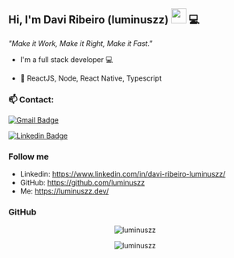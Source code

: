 
## Hi, I'm Davi Ribeiro (luminuszz) <a target="_blank" rel="noopener noreferrer" href="https://camo.githubusercontent.com/35d3d11359a49bf12aebb834cc13fd81b95eff4e/68747470733a2f2f6d656469612e67697068792e636f6d2f6d656469612f6876524a434c467a6361737252346961377a2f67697068792e676966"><img src="https://camo.githubusercontent.com/35d3d11359a49bf12aebb834cc13fd81b95eff4e/68747470733a2f2f6d656469612e67697068792e636f6d2f6d656469612f6876524a434c467a6361737252346961377a2f67697068792e676966" width="30px" data-canonical-src="https://media.giphy.com/media/hvRJCLFzcasrR4ia7z/giphy.gif" style="max-width:100%;"></a> 💻


*"Make it Work, Make it Right, Make it Fast."*

- I'm a full stack developer :computer:
 
- :rocket: ReactJS, Node, React Native, Typescript
 

 ### 📫 Contact: 
[![Gmail Badge](https://img.shields.io/badge/-davi5.ribeiro.contato@gmail.com-c14438?style=flat-square&logo=Gmail&logoColor=white&link=mailto:davi5.ribeiro.contato@gmail.com-)](mailto:davi5.ribeiro.contato@gmail.com-)

 [![Linkedin Badge](https://img.shields.io/badge/-DaviRibeiro-blue?style=flat-square&logo=Linkedin&logoColor=white&link=https://www.linkedin.com/in/davi-ribeiro-luminuszz/)](https://www.linkedin.com/in/davi-ribeiro-luminuszz/)

### Follow me

  
- Linkedin: https://www.linkedin.com/in/davi-ribeiro-luminuszz/
- GitHub: https://github.com/luminuszz
- Me: https://luminuszz.dev/

### GitHub


<p align="center">
  <img src="https://github-readme-stats.vercel.app/api/top-langs/?username=luminuszz&layout=compact&show_icons=true&theme=tokyonight" alt="luminuszz" />
</p>

 <p align="center"> 
 <img src="https://github-readme-stats.vercel.app/api?username=luminuszz&show_icons=true&theme=tokyonight" alt="luminuszz" />
 
</p>





